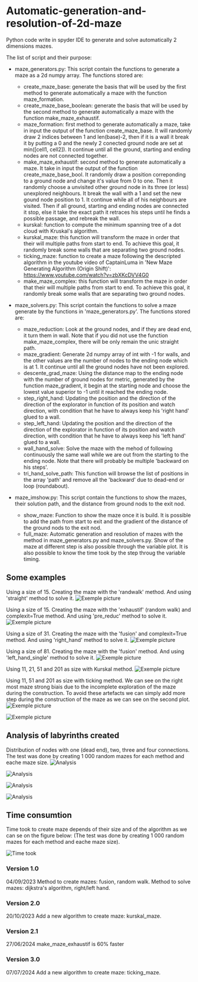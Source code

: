 # Automatic-generation-and-resolution-of-2d-maze
Python code write in spyder IDE to generate and solve automatically 2 dimensions mazes.

The list of script and their purpose:

  - maze_generators.py:
    This script contain the functions to generate a maze as a 2d numpy array. The functions stored are:
      - create_maze_base: generate the basis that will be used by the first method to generate automatically a maze with the function maze_formation.
      - create_maze_base_boolean: generate the basis that will be used by the second method to generate automatically a maze with the function make_maze_exhaustif.
      - maze_formation: first method to generate automatically a maze, take in input the output of the function create_maze_base. It will randomly draw 2 indices between 1 and len(base)-2, then if it is a wall it break it by putting a 0 and the newly 2 conected ground node are set at min([cell1, cell2]). It continue until all the ground, starting and ending nodes are not connected together.
      - make_maze_exhaustif: second method to generate automatically a maze. It take in input the output of the function create_maze_base_bool. It randomly draw a position correponding to a ground node and change it's value from 0 to one. Then it randomly choose a unvisited other ground node in its three (or less) unexplored neighbours. It break the wall with a 1 and set the new gound node position to 1. It continue while all of his neighbours are visited. Then if all ground, starting and ending nodes are connected it stop, else it take the exact path it retraces his steps until he finds a possible passage, and rebreak the wall.
      - kurskal: function to compute the minimum spanning tree of a dot cloud with Kruskal's algorithm.
      - kurskal_maze: this function will transform the maze in order that their will multiple paths from start to end. To achieve this goal, it randomly break some walls that are separating two ground nodes.
      - ticking_maze: function to create a maze following the descripted algorithm in the youtube video of CaptainLuma in 'New Maze Generating Algorithm (Origin Shift)': https://www.youtube.com/watch?v=zbXKcDVV4G0
      - make_maze_complex: this function will transform the maze in order that their will multiple paths from start to end. To achieve this goal, it randomly break some walls that are separating two ground nodes.


  - maze_solvers.py:
    This script contain the functions to solve a maze generate by the functions in 'maze_generators.py'. The functions stored are:
      - maze_reduction: Look at the ground nodes, and if they are dead end, it turn them in wall. Note that if you did not use the function make_maze_complex, there will be only remain the unic straight path.
      - maze_gradient: Generate 2d numpy array of int with -1 for walls, and the other values are the number of nodes to the ending node which is at 1. It continue until all the ground nodes have not been explored.
      - descente_grad_maze: Using the distance map to the ending node with the number of ground nodes for metric, generated by the function maze_gradient, it begin at the starting node and choose the lowest value superior to -1 until it reached the ending node.
      - step_right_hand: Updating the position and the direction of the direction of the explorator in function of its position and watch direction, with condition that he have to always keep his 'right hand' glued to a wall.
      - step_left_hand: Updating the position and the direction of the direction of the explorator in function of its position and watch direction, with condition that he have to always keep his 'left hand' glued to a wall.
      - wall_hand_solve: Solve the maze with the mehod of following continuously the same wall while we are out from the starting to the ending node. Note that there will probably be multiple 'backward on his steps'.
      - tri_hand_solve_path: This function will browse the list of positions in the array 'path' and remove all the 'backward' due to dead-end or loop (roundabout).

  - maze_imshow.py: 
    This script contain the functions to show the mazes, their solution path, and the distance from ground nods to the exit nod.
      - show_maze: Function to show the maze once it is build. It is possible to add the path from start to exit and the gradient of the distance of the ground nods to the exit nod.
      - full_maze: Automatic generation and resolution of mazes with the method in maze_generators.py and maze_solvers.py. Show of the maze at different step is also possible through the variable plot. It is also possible to know the time took by the step throug the variable timing.


## Some examples
Using a size of 15. Creating the maze with the 'randwalk' method. And using 'straight' method to solve it.
![Exemple picture](img/Exaustif_Straigth_Sz15.png)

Using a size of 15. Creating the maze with the 'exhaustif' (random walk) and complexit=True method. And using 'pre_reduc' method to solve it.
![Exemple picture](img/Exaustif_n_Complexe_PreReduc_Sz15.png)

Using a size of 31. Creating the maze with the 'fusion' and complexit=True method. And using 'right_hand' method to solve it.
![Exemple picture](img/Fusion_n_Complexe_RH_Sz31.png)

Using a size of 81. Creating the maze with the 'fusion' method. And using 'left_hand_single' method to solve it.
![Exemple picture](img/Fusion_LHSingle_Sz81.png)

Using 11, 21, 51 and 201 as size with Kurskal method.
![Exemple picture](img/kurskal_11_21_51_201.png)

Using 11, 51 and 201 as size with ticking method.
We can see on the right most maze strong biais due to the incomplete exploration of the maze during the construction. To avoid these artefacts we can simply add more step during the construction of the maze as we can see on the second plot.
![Exemple picture](img/ticking_11_51_201_biais.png)

![Exemple picture](img/ticking_201_unbiais.png)

## Analysis of labyrinths created
Distribution of nodes with one (dead end), two, three and four connections. The test was done by creating 1 000 random mazes for each method and eache maze size.
![Analysis](img/distribution_of_connections_1.png)

![Analysis](img/distribution_of_connections_2.png)

![Analysis](img/distribution_of_connections_3.png)

![Analysis](img/distribution_of_connections_4.png)

## Time consumtion
Time took to create maze depends of their size and of the algorithm as we can se on the figure below:
(The test was done by creating 1 000 random mazes for each method and eache maze size).

![Time took](img/time_contruction_methods.png)

### Version 1.0
04/09/2023
Method to create mazes: fusion, random walk.
Method to solve mazes: dijkstra's algorithm, right/left hand.

### Version 2.0
20/10/2023
Add a new algorithm to create maze: kurskal_maze.

### Version 2.1
27/06/2024
make_maze_exhaustif is 60% faster

### Version 3.0
07/07/2024
Add a new algorithm to create maze: ticking_maze.
